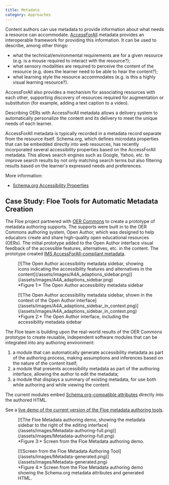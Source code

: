 ```yaml
---
title: Metadata
category: Approaches
---
```


Content authors can use metadata to provide information about what needs a resource can accommodate. [AccessForAll](/AccessForAll.html) metadata provides an interoperable framework for providing this information. It can be used to describe, among other things:

* what the technical/environmental requirements are for a given resource (e.g. is a mouse required to interact with the resource?);
* what sensory modalities are required to perceive the content of the resource (e.g. does the learner need to be able to hear the content?);
* what learning style the resource accommodates (e.g. is this a highly visual learning resource?).

AccessForAll also provides a mechanism for associating resources with each other, supporting discovery of resources required for augmentation or substitution (for example, adding a text caption to a video).

Describing OERs with AccessForAll metadata allows a delivery system to automatically personalize the content and its delivery to meet the unique needs of each learner.

AccessForAll metadata is typically recorded in a metadata record separate from the resource itself. Schema.org, which defines microdata properties that can be embedded directly into web resources, has recently incorporated several accessibility properties based on the AccessForAll metadata. This allows search engines such as Google, Yahoo, etc. to improve search results by not only matching search terms but also filtering results based on the learner's expressed needs and preferences.

More information:

* [Schema.org Accessibility Properties](SchemaOrgAccessibilityProperties.html)

## Case Study: Floe Tools for Automatic Metadata Creation

The Floe project partnered with [OER Commons](http://www.oercommons.org/) to create a prototype of metadata authoring supports. The supports were built in to the OER Commons authoring system, Open Author, which was designed to help educators create and share high-quality open educational resources (OERs). The initial prototype added to the Open Author interface visual feedback of the accessible features, alternatives, etc. in the content. The prototype created [IMS AccessForAll-compliant metadata](http://imsglobal.org/accessibility/).

<figure>
[![The Open Author accessibility metadata sidebar, showing icons indicating the accessibility features and alternatives in the content](/assets/images/A4A_adaptions_sidebar.png)](/assets/images/A4A_adaptions_sidebar.png)
<figcaption>
*Figure 1:* The Open Author accessibility metadata sidebar
</figcaption>
</figure>

<figure>
[![The Open Author accessibility metadata sidebar, shown in the context of the Open Author interface](/assets/images/A4A_adaptions_sidebar_in_context.png)](/assets/images/A4A_adaptions_sidebar_in_context.png)
<figcaption>
*Figure 2:* The Open Author interface, including the accessibility metadata sidebar
</figcaption>
</figure>

The Floe team is building upon the real-world results of the OER Commons prototype to create reusable, independent software modules that can be integrated into any authoring environment:

1. a module that can automatically generate accessibility metadata as part of the authoring process, making assumptions and inferences based on the nature of the content itself;
2. a module that presents accessibility metadata as part of the authoring interface, allowing the author to edit the metadata;
3. a module that displays a summary of existing metadata, for use both while authoring and while viewing the content.

The current modules embed [Schema.org-compatible attributes](http://schema.org/) directly into the authored HTML.

See a [live demo of the current version of the Floe metadata authoring tools](http://metadata.floeproject.org/demos/metadata/index.html).

<figure>
[![The Floe Metadata authoring demo, showing the metadata sidebar to the right of the editing interface](/assets/images/Metadata-authoring-full.png)](/assets/images/Metadata-authoring-full.png)
<figcaption>
*Figure 3:* Screen from the Floe Metadata authoring demo.
</figcaption>
</figure>

<figure>
[![Screen from the Floe Metadata Authoring Tool](/assets/images/Metadata-generated.png)](/assets/images/Metadata-generated.png)
<figcaption>
*Figure 4:* Screen from the Floe Metadata authoring demo showing the Schema.org metadata attributes and generated HTML.
</figcaption>
</figure>

